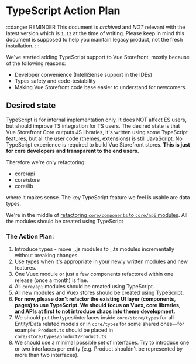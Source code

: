 # TypeScript Action Plan

:::danger REMINDER
This document is _archived_ and _NOT_ relevant with the latest version which is `1.12` at the time of writing. Please keep in mind this document is supposed to help you maintain legacy product, not the fresh installation. 
:::


We've started adding TypeScript support to Vue Storefront, mostly because of the following reasons:

- Developer convenience (IntelliSense support in the IDEs)
- Types safety and code-testability
- Making Vue Storefront code base easier to understand for newcomers.

## Desired state

TypeScript is for internal implementation only. It does NOT affect ES users, but should improve TS integration for TS users.
The desired state is that Vue Storefront Core outputs JS libraries, it's written using some TypeScript features, but all the user code (themes, extensions) is still JavaScript. No TypeScript experience is required to build Vue Storefront stores. **This is just for core developers and transparent to the end users.**

Therefore we're only refactoring:
- core/api
- core/store
- core/lib

where it makes sense. The key TypeScript feature we feel is usable are data types.

We're in the middle of [refactoring `core/components` to `core/api` modules](https://github.com/DivanteLtd/vue-storefront/issues/1213). All the modules should be created using TypeScript

### The Action Plan:

1. Introduce types - move _.js modules to _.ts modules incrementally without breaking changes.
2. Use types when it's appropriate in your newly written modules and new features.
3. One Vuex module or just a few components refactored within one release (once a month) is fine.
4. All `core/api` modules should be created using TypeScript.
5. All new modules and Vuex stores should be created using TypeScript.
6. **For now, please don't refactor the existing UI layer (components, pages) to use TypeScript. We should focus on Vuex, core libraries, and APIs at first to not introduce chaos into theme development.**
7. We should put the types/interfaces inside `core/store/types` for all Entity/Data related models or in `core/types` for some shared ones—for example: `Product.ts` should be placed in `core/store/types/product/Product.ts`
8. We should use a minimal possible set of interfaces. Try to introduce one or two interfaces per entity (e.g. Product shouldn't be represented by more than two interfaces).
